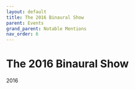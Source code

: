 ```yaml
---
layout: default
title: The 2016 Binaural Show
parent: Events
grand_parent: Notable Mentions
nav_order: 6
---
```


# The 2016 Binaural Show

2016
